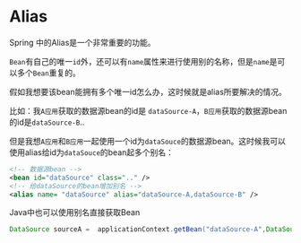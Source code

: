 # Alias

Spring 中的Alias是一个非常重要的功能。

`Bean`有自己的唯一`id`外，还可以有`name`属性来进行使用别的名称，但是`name`是可以多个`Bean`重复的。

假如我想要该bean能拥有多个唯一id怎么办，这时候就是alias所要解决的情况。

比如：我`A应用`获取的数据源bean的id是 `dataSource-A`，`B应用`获取的数据源bean的id是`dataSource-B`..

但是我想`A应用`和`B应用`一起使用一个id为`dataSouce`的数据源bean。这时候我可以使用alias给id为`dataSouce`的bean起多个别名：

```xml
<!-- 数据源bean -->
<bean id="dataSource" class=".." />
<!-- 给dataSource的bean增加别名 -->
<alias name= "dataSource" alias="dataSource-A,dataSource-B" />
```

Java中也可以使用别名直接获取Bean

```java
DataSource sourceA =  applicationContext.getBean("dataSource-A",DataSource.class);  
```



